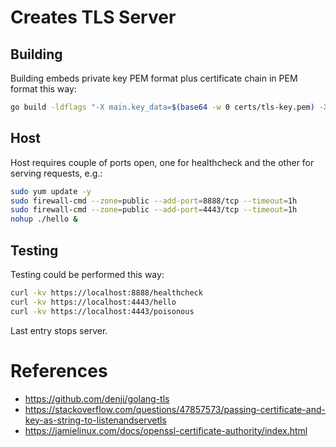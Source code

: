 # Creates TLS Server

## Building
Building embeds private key PEM format plus certificate chain in PEM format this way:

```bash
go build -ldflags "-X main.key_data=$(base64 -w 0 certs/tls-key.pem) -X main.chain_data=$(base64 -w 0 certs/tls-chain.cert.pem)" .
```

## Host
Host requires couple of ports open, one for healthcheck and the other for serving requests, e.g.:

```bash
sudo yum update -y
sudo firewall-cmd --zone=public --add-port=8888/tcp --timeout=1h
sudo firewall-cmd --zone=public --add-port=4443/tcp --timeout=1h
nohup ./hello &
```

## Testing

Testing could be performed this way:

```bash
curl -kv https://localhost:8888/healthcheck
curl -kv https://localhost:4443/hello
curl -kv https://localhost:4443/poisonous
```

Last entry stops server.

# References

- https://github.com/denji/golang-tls
- https://stackoverflow.com/questions/47857573/passing-certificate-and-key-as-string-to-listenandservetls
- https://jamielinux.com/docs/openssl-certificate-authority/index.html

